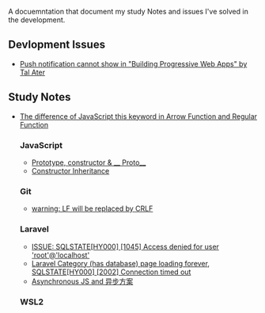 A docuemntation that document my study Notes and issues I've solved in the development.

## Devlopment Issues

* [Push notification cannot show in "Building Progressive Web Apps" by Tal Ater](/docs/pwa.md)


## Study Notes

* [The difference of JavaScript this keyword in Arrow Function and Regular Function](/docs/this.md)

  ### JavaScript
  * [Prototype, constructor & __ Proto__ ](/docs/js_proto.md)
  * [Constructor Inheritance](/docs/constructor_inheritance.md)

  ### Git
  * [warning: LF will be replaced by CRLF](/docs/lf-crlf.md)
  


  ### Laravel
  * [ISSUE: SQLSTATE[HY000] [1045] Access denied for user 'root'@'localhost'](/docs/laravel_issue1.md)
  * [Laravel Category (has database) page loading forever, SQLSTATE[HY000] [2002] Connection timed out](/docs/laravel_issue2.md)
  * [Asynchronous JS and 异步方案](/docs/async.md)
  
  ### WSL2
